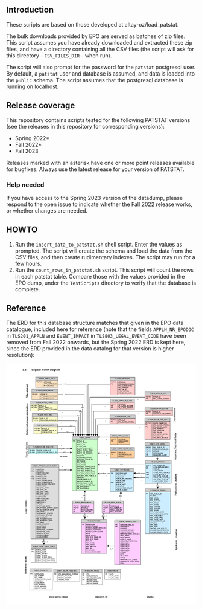 ## Introduction

These scripts are based on those developed at altay-oz/load_patstat.

The bulk downloads provided by EPO are served as batches of zip files. This
script assumes you have already downloaded and extracted these zip files, and
have a directory containing all the CSV files (the script will ask for this
directory - `CSV_FILES_DIR` - when run).

The script will also prompt for the password for the `patstat` postgresql user.
By default, a `patstat` user and database is assumed, and data is loaded into
the `public` schema. The script assumes that the postgresql database is running
on localhost.

## Release coverage

This repository contains scripts tested for the following PATSTAT versions (see the releases in this repository for corresponding versions):
* Spring 2022*
* Fall 2022*
* Fall 2023

Releases marked with an asterisk have one or more point releases available for bugfixes. Always use the latest release for your version of PATSTAT.

### Help needed

If you have access to the Spring 2023 version of the datadump, please respond to the open issue to indicate whether the Fall 2022 release works, or whether changes are needed.

## HOWTO

1. Run the `insert_data_to_patstat.sh` shell script. Enter the values as
   prompted. The script will create the schema and load the data from the CSV
   files, and then create rudimentary indexes. The script may run for a few
   hours.
2. Run the `count_rows_in_patstat.sh` script. This script will count the rows in
   each patstat table. Compare those with the values provided in the EPO dump,
   under the `TestScripts` directory to verify that the database is complete.

## Reference

The ERD for this database structure matches that given in the EPO data
catalogue, included here for reference (note that the fields `APPLN_NR_EPODOC` in `TLS201_APPLN` and `EVENT_IMPACT` in `TLS803_LEGAL_EVENT_CODE` have been removed from Fall 2022 onwards, but the Spring 2022 ERD is kept here, since the ERD provided in the data catalog for that version is higher resolution):

![EPO PATSTAT ERD](./resources/patstat_erd.png)
